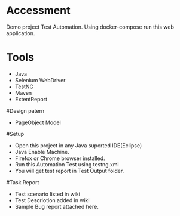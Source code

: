 # Accessment
Demo project Test Automation. Using docker-compose run this web application. 

# Tools
- Java
- Selenium WebDriver
- TestNG
- Maven
- ExtentReport

#Design patern
- PageObject Model

#Setup
- Open this project in any Java suported IDE(Eclipse)
- Java Enable Machine.
- Firefox or Chrome browser installed.
- Run this Automation Test using testng.xml
- You will get test report in Test Output folder. 

#Task Report
- Test scenario listed in wiki
- Test Descriotion added in wiki
- Sample Bug report attached here. 
